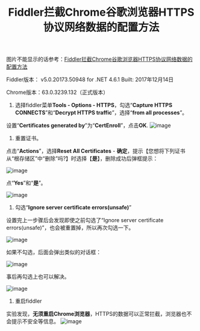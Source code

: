 ﻿---
layout:		post
category:	"program"
title:		"Fiddler拦截Chrome谷歌浏览器HTTPS协议网络数据的配置方法"
tags:		[fiddler]
---

图片不能显示的话参考：[Fiddler拦截Chrome谷歌浏览器HTTPS协议网络数据的配置方法](https://blog.csdn.net/asmcvc/article/details/79099105)



Fiddler版本：
v5.0.20173.50948 for .NET 4.6.1
Built: 2017年12月14日

Chrome版本：63.0.3239.132（正式版本）

1. 选择fiddler菜单**Tools - Options - HTTPS**，勾选“**Capture HTTPS CONNECTS**”和“**Decrypt HTTPS traffic**”，选择“**from all processes**”。

设置“**Certificates generated by**”为“**CertEnroll**”，点击**OK**.
![image](https://img-my.csdn.net/uploads/201801/18/1516267845_7956.png)

1. 重置证书。

点击“**Actions**”，选择**Reset All Certificates** - **确定**，提示【您想将下列证书从“根存储区”中“删除”吗?】时选择【**是**】，删除成功后弹框提示：

![image](https://img-my.csdn.net/uploads/201801/18/1516267836_6976.png)

点“**Yes**”和“**是**”。

![image](https://img-my.csdn.net/uploads/201801/18/1516267851_4335.png)

1. 勾选“**Ignore server certificate errors(unsafe)**”

设置完上一步骤后会发现即使之前勾选了“Ignore server certificate errors(unsafe)”，也会被重置掉，所以再次勾选一下。

![image](https://img-my.csdn.net/uploads/201801/18/1516267275_3833.png)

如果不勾选，后面会弹出类似的对话框：

![image](https://img-my.csdn.net/uploads/201801/18/1516267323_5282.png)

事后再勾选上也可以解决。

![image](https://img-my.csdn.net/uploads/201801/18/1516267328_9048.png)

1. 重启fiddler

实验发现，**无须重启Chrome浏览器**，HTTPS的数据可以正常拦截，浏览器也不会提示不安全等信息。
![image](https://img-my.csdn.net/uploads/201801/18/1516267333_6632.png)